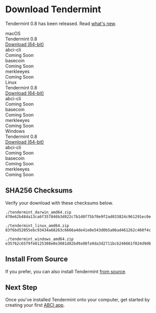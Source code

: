 # Download Tendermint
Tendermint 0.8 has been released. Read [what's new](/blog/tendermint-0-8-release).

<div class="download-matrix">
  <div class="os os-mac">
    <div class="os-title">macOS</div>
    <div class="bin">
      <div class="key">Tendermint 0.8</div>
      <div class="value"><a href="https://s3-us-west-2.amazonaws.com/tendermint/0.8.0/tendermint_darwin_amd64.zip">Download (64-bit)</a></div>
    </div>
    <div class="bin">
      <div class="key">abci-cli</div>
      <div class="value">Coming Soon</div>
    </div>
    <div class="bin">
      <div class="key">basecoin</div>
      <div class="value">Coming Soon</div>
    </div>
    <div class="bin">
      <div class="key">merkleeyes</div>
      <div class="value">Coming Soon</div>
    </div>
  </div>
  <div class="os os-linux">
    <div class="os-title">Linux</div>
    <div class="bin">
      <div class="key">Tendermint 0.8</div>
      <div class="value"><a href="https://s3-us-west-2.amazonaws.com/tendermint/0.8.0/tendermint_linux_amd64.zip">Download (64-bit)</a></div>
    </div>
    <div class="bin">
      <div class="key">abci-cli</div>
      <div class="value">Coming Soon</div>
    </div>
    <div class="bin">
      <div class="key">basecoin</div>
      <div class="value">Coming Soon</div>
    </div>
    <div class="bin">
      <div class="key">merkleeyes</div>
      <div class="value">Coming Soon</div>
    </div>
  </div>
  <div class="os os-win">
    <div class="os-title">Windows</div>
    <div class="bin">
      <div class="key">Tendermint 0.8</div>
      <div class="value"><a href="https://s3-us-west-2.amazonaws.com/tendermint/0.8.0/tendermint_windows_amd64.zip">Download (64-bit)</a></div>
    </div>
    <div class="bin">
      <div class="key">abci-cli</div>
      <div class="value">Coming Soon</div>
    </div>
    <div class="bin">
      <div class="key">basecoin</div>
      <div class="value">Coming Soon</div>
    </div>
    <div class="bin">
      <div class="key">merkleeyes</div>
      <div class="value">Coming Soon</div>
    </div>
  </div>
</div>

## SHA256 Checksums
Verify your download with these checksums below.

    ./tendermint_darwin_amd64.zip
    470e62b484a13ca6f357846b3d822c7b1d0f75b70e9f2ad033824c961291ec0e

    ./tendermint_linux_amd64.zip
    83f6bd52055ebc93434a68263c6666a4de41e0e543d0b5a06ad461262c460f4c

    ./tendermint_windows_amd64.zip
    e35762c65f9fe0125308e0e3081d82bd9a98fa9da3d2711bcb246661f024d9d6

## Install From Source
If you prefer, you can also install Tendermint [from source](/docs/guides/install).

## Next Step
Once you've installed Tendermint onto your computer, get started by creating your first [ABCI app](/intro/getting-started/first-abci).

